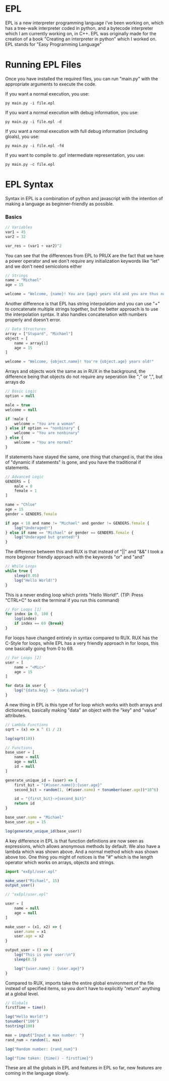 # EPL
EPL is a new interpreter programming language i've been working on, which has a tree-walk interpreter coded in python, and a bytecode interpreter which I am currently working on, in C++. EPL was originally made for the creation of a book "Creating an interpreter in python" which I worked on. EPL stands for "Easy Programming Language"

# Running EPL Files
Once you have installed the required files, you can run "main.py" with the appropriate arguments to execute the code.


If you want a normal execution, you use:
```
py main.py -i file.epl
```


If you want a normal execution with debug information, you use:
```
py main.py -i file.epl -d
```


If you want a normal execution with full debug information (including gloals), you use:
```
py main.py -i file.epl -fd
```


If you want to compile to .gof intermediate representation, you use:
```
py main.py -c file.epl
```

# EPL Syntax
Syntax in EPL is a combination of python and javascript with the intention of making a language as beginner-friendly as possible.


### Basics

```js
// Variables
var1 = 45
var2 = 32

var_res = (var1 + var2)^2
```

You can see that the differences from EPL to PRUX are the fact that we have a power operator and we don't require any initialization keywords like "let"
and we don't need semicolons either

```js
// Strings
name = "Michael"
age = 15

welcome = "Welcome, {name}! You are {age} years old and you are thus not allowed"
```

Another difference is that EPL has string interpolation and you can use "+" to concatenate multiple strings together, but the better approach is to use
the interpolation syntax. It also handles concatenation with numbers properly and doesn't error.

```js
// Data Structures
array = ["Stupard", "Michael"]
object = [
    name = array[1]
    age = 15
]

welcome = "Welcome, {object.name}! You're {object.age} years old!"
```

Arrays and objects work the same as in RUX in the background, the difference being that objects do not require any seperation like ";" or ",", but arrays do

```js
// Basic Logic
option = null

male = true
welcome = null

if !male {
    welcome = "You are a woman"
} else if option == "nonbinary" {
    welcome = "You are nonbinary"
} else {
    welcome = "You are normal"
}
```

If statements have stayed the same, one thing that changed is, that the idea of "dynamic if statements" is gone, and you have the traditional if statements.

```js
// Advanced Logic
GENDERS = [
    male = 0
    female = 1
]

name = "Chloe"
age = 15
gender = GENDERS.female

if age < 18 and name != "Michael" and gender != GENDERS.female {
    log("Underaged!")
} else if name == "Michael" or gender == GENDERS.female {
    log("Underaged but granted!")
}
```

The difference between this and RUX is that instead of "||" and "&&" I took a more beginner friendly approach with the keywords "or" and "and"

```js
// While Loops
while true {
    sleep(0.05)
    log("Hello World!")
}
```

This is a never ending loop which prints "Hello World!". (TIP: Press "CTRL+C" to exit the terminal if you run this command)

```js
// For Loops [1]
for index in 0, 100 {
    log(index)
    if index == 69 {break}
}
```

For loops have changed entirely in syntax compared to RUX. RUX has the C-Style for loops, while EPL has a very friendly approach in for loops, this one
basically going from 0 to 69.

```js
// For Loops [2]
user = [
    name = "<Mic>"
    age = 15
]

for data in user {
    log("{data.key} -> {data.value}")
}
```

A new thing in EPL is this type of for loop which works with both arrays and dictionaries, basically making "data" an object with the "key" and "value" attributes.

```js
// Lambda Functions
sqrt = (x) => x ^ (1 / 2)

log(sqrt(10))
```
```js
// Functions
base_user = [
    name = null
    age = null
    id = null
]

generate_unique_id = (user) => {
    first_bit = "{#(user.name)}:{user.age}"
    second_bit = random(1, (#(user.name) + tonumber(user.age))*10^6)

    id = "{first_bit}->{second_bit}"
    return id
}

base_user.name = "Michael"
base_user.age = 15

log(generate_unique_id(base_user))
```

A key difference in EPL is that function definitions are now seen as expressions, which allows anonymous methods by default. We also have a lambda which was shown above.
And a normal method which was shown above too. One thing you might of notices is the "#" which is the length operator which works on arrays, objects and strings.

```js
import "exEpl/user.epl"

make_user("Michael", 15)
output_user()
```

```js
// "exEpl/user.epl"

user = [
    name = null
    age = null
]

make_user = (x1, x2) => {
    user.name = x1
    user.age = x2
}

output_user = () => {
    log("This is your user:\n")
    sleep(0.5)

    log("{user.name} : {user.age}")
}
```

Compared to RUX, imports take the entire global environment of the file instead of specified items, so you don't have to explicitly "return" anything at a global level.

```js
// Globals
firstTime = time()

log("Hello World!")
tonumber("100")
tostring(100)

max = input("Input a max number: ")
rand_num = random(1, max)

log("Random number: {rand_num}")

log("Time taken: {time() - firstTime}")
```

These are all the globals in EPL and features in EPL so far, new features are coming in the language slowly.
